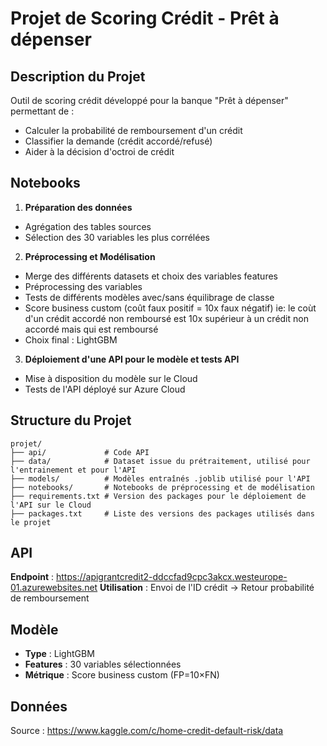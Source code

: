 # Projet de Scoring Crédit - Prêt à dépenser

## Description du Projet
Outil de scoring crédit développé pour la banque "Prêt à dépenser" permettant de :
- Calculer la probabilité de remboursement d'un crédit
- Classifier la demande (crédit accordé/refusé)
- Aider à la décision d'octroi de crédit

## Notebooks
1. **Préparation des données** 
  - Agrégation des tables sources
  - Sélection des 30 variables les plus corrélées

2. **Préprocessing et Modélisation**
  - Merge des différents datasets et choix des variables features
  - Préprocessing des variables
  - Tests de différents modèles avec/sans équilibrage de classe
  - Score business custom (coût faux positif = 10x faux négatif)
    ie: le coùt d'un crédit accordé non remboursé est 10x supérieur à un crédit non accordé mais qui est remboursé
  - Choix final : LightGBM

3. **Déploiement d'une API pour le modèle et tests API**
  - Mise à disposition du modèle sur le Cloud
  - Tests de l'API déployé sur Azure Cloud

## Structure du Projet

```
projet/
├── api/             # Code API
├── data/            # Dataset issue du prétraitement, utilisé pour l'entrainement et pour l'API
├── models/          # Modèles entraînés .joblib utilisé pour l'API
├── notebooks/       # Notebooks de préprocessing et de modélisation
├── requirements.txt # Version des packages pour le déploiement de l'API sur le Cloud
├── packages.txt     # Liste des versions des packages utilisés dans le projet
```

## API
**Endpoint** : https://apigrantcredit2-ddccfad9cpc3akcx.westeurope-01.azurewebsites.net
**Utilisation** : Envoi de l'ID crédit → Retour probabilité de remboursement

## Modèle 
- **Type** : LightGBM
- **Features** : 30 variables sélectionnées
- **Métrique** : Score business custom (FP=10×FN)

## Données
Source : https://www.kaggle.com/c/home-credit-default-risk/data
